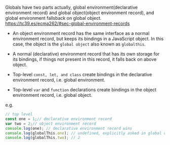 
Globals have two parts actually, global environment(declarative environment record) and global object(object environment record), and global environment fallsback on global object.
https://tc39.es/ecma262/#sec-global-environment-records

* An object environment record has the same interface as a normal environment record,
but keeps its bindings in a JavaScript object. In this case, the object is the `global object` also known as `globalthis`.
* A normal (declarative) environment record that has its own storage for its bindings, if things not present in this
record, it falls back on above object.

* Top-level `const, let, and class` create bindings in the declarative environment
record, i.e. global environment.
* Top-level `var` and `function` declarations create bindings in the object environment
record, i.e. global object.

e.g.
```js
// top level
const one = 1;// declarative environment record
var two = 2;// object environment record
console.log(one); // declarative environment record wins
console.log(globalThis.one); // undefined, explicitly asked in global object, not present
console.log(globalThis.two); // 2
```